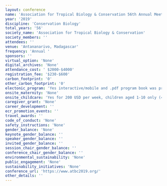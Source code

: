 ```yaml
---
layout: conference 
name: 'Association for Tropical Biology & Conservation 56th Annual Meeting'
year: '2019'
discipline: 'Conservation Biology'
total_years: '56'
society_name: 'Association for Tropical Biology & Conservation'
society_members: ''
attendees: ''
venue: 'Antananarivo, Madagascar'
frequency: 'Annual '
sponsors: ''
virtual_option: 'None'
digital_archives: 'None'
attendance_cost: ' $2000-$4000'
registration_fee: '$230-$600'
carbon_footprint: '0'
other_carbon_footprint: '0'
electonic_program: 'Yes interactive/mobile and .pdf program book was provided online.'
onsite_maternity: 'None'
onsite_childcare: 'Yes for 200 USD per week, children aged 1-10 only (« Le Nidou » is a Nursery daycare and school specialized in young children care all along the year. Our activity is enlarged by hobbies activities for older children during the holidays.  ATBC 2019 We will receive the children aged 1-10 during the conference, from 30 July to 3 August. From 7:30 am to 18:00 pm Activities:     Creative activities     Clown show     Introduction to circus     Playground     Indoor games     Recycl’Arts     Zumba kids     Culinary workshop     Cooperative and sports games     Visit of the « Lemurs Parc » (optional) Fees: 750.000 MGA or 200 USD the week per child, are included: Daily care Animation activities Snacks and lunch All payment will be charged cash in local currency or USD on the spot the 1st day of the conference.)'
caregiver_grant: 'None'
career_development: ''
ecr_promotion_events: ''
travel_awards: ''
code_of_conduct: 'None'
safety_instructions: 'None'
gender_balance: 'None'
keynote_gender_balance: ''
speaker_gender_balance: ''
invited_gender_balance: ''
session_chair_gender_balance: ''
conference_chair_gender_balance: ''
environmental_sustainability: 'None'
public_engagement: 'None'
sustainability_initiatives: 'None'
conference_url: 'https://www.atbc2019.org/'
other_details: ''
---
```

